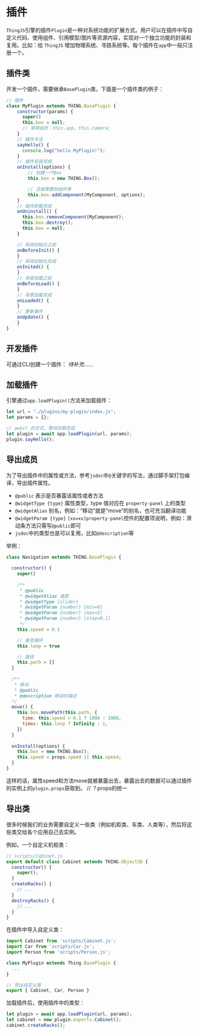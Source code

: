 # 插件
<!-- plugin -->
`ThingJS`引擎的插件`Plugin`是一种对系统功能的扩展方式。用户可以在插件中写自定义代码、使用组件、引用模型/图片等资源内容，实现对一个独立功能的封装和复用。比如：给 `ThingJS` 增加物理系统、寻路系统等。每个插件在`app`中一般只注册一个。

## 插件类
开发一个插件，需要继承`BasePlugin`类，下面是一个插件类的例子：
```javascript
// 插件
class MyPlugin extends THING.BasePlugin {
    constructor(params) {
      super()
      this.box = null;        
      // 常用成员：this.app、this.camera;
    }
    // 插件方法
    sayHello() {
      console.log("hello MyPlugin!");
    }    
    // 插件安装完成
    onInstall(options) {
        // 创建一个Box
        this.box = new THING.Box();

        // 注册需要的组件等
        this.box.addComponent(MyComponent, options);        
    }
    // 插件卸载完成
    onUninstall() {
      this.box.removeComponent(MyComponent);
      this.box.destroy();  
      this.box = null;    
    }

    // 系统初始化之前
    onBeforeInit() {
    }
    // 系统初始化完成
    onInited() {
    }
    // 场景加载之前
    onBeforeLoad() {
    }
    // 场景加载完成
    onLoaded() {
    }
    // 更新事件
    onUpdate() {
    }
}
```

## 开发插件
可通过CLI创建一个插件：
*待补充……*

## 加载插件
引擎通过`app.loadPlugin()`方法来加载插件：
```javascript
let url = "./plugins/my-plugin/index.js";
let params = {};

// await 的方式，等待加载完成
let plugin = await app.loadPlugin(url, params);
plugin.sayHello();
```

## 导出成员
为了导出插件中的属性或方法，参考`jsdoc`中`@`关键字的写法，通过脚手架打包编译，导出插件属性。

* `@public` 表示是否暴露该属性或者方法
* `@widgetType {type}` 属性类型，type 值对应在 `property-panel` 上的类型
* `@widgetAlias` 别名，例如：“移动”就是“move”的别名，也可充当翻译功能
* `@widgetParam {type}` `[xx=xx]property-panel`控件的配置项说明，例如：滑动条方法只需写`@public`即可
* `jsdoc`中的类型也是可以复用，比如`@description`等

举例：
```javascript
class Navigation extends THING.BasePlugin {
  
  constructor() {
    super()
        
    /**
     * @public
     * @widgetAlias 速度
     * @widgetType {slider}
     * @widgetParam {number} [min=0]
     * @widgetParam {number} [max=5]
     * @widgetParam {number} [step=0.1]
     */
    this.speed = 0.1

    // 是否循环
    this.loop = true

    // 路径
    this.path = []
  }
  
  /**
   * 移动
   * @public
   * @description 移动的描述
  */
  move() {
    this.box.movePath(this.path, {
      time: this.speed > 0.1 ? 1000 : 2000,
      times: this.loop ? Infinity : 1,
    })
  }
  
  onInstall(options) {
    this.box = new THING.Box();
    this.speed = props.speed || this.speed;
  }
}
```
这样的话，属性speed和方法move就被暴露出去，暴露出去的数据可以通过插件的实例上的`plugin.props`获取到。 // ？props的统一

## 导出类
很多时候我们的业务需要自定义一些类（例如机柜类、车类、人类等），然后将这些类交给各个应用自己去实例。

例如，一个自定义机柜类：
```javascript
// scripts/Cabinet.js
export default class Cabinet extends THING.Object3D {
  constructor() {
    super();
  }
  createRacks() {
    // ...
  }
  destroyRacks() {
    // ...
  }
}
```

在插件中导入自定义类：
```javascript
import Cabinet from 'scripts/Cabinet.js';
import Car from 'scripts/Car.js';
import Person from 'scripts/Person.js';

class MyPlugin extends Thing.BasePlugin {
  ...
}

// 导出自定义类
export { Cabinet, Car, Person }
```

加载插件后，使用插件中的类型：
```javascript
let plugin = await app.loadPlugin(url, params);
let cabinet = new plugin.exports.Cabinet();
cabinet.createRacks();
```

